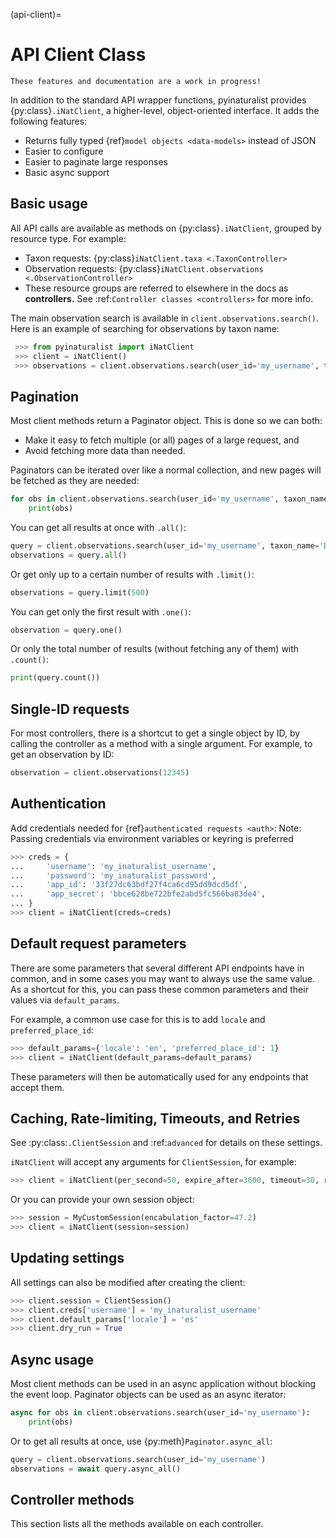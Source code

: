 (api-client)=
# API Client Class
```{warning}
These features and documentation are a work in progress!
```

In addition to the standard API wrapper functions, pyinaturalist provides {py:class}`.iNatClient`, a higher-level, object-oriented interface. It adds the following features:
* Returns fully typed {ref}`model objects <data-models>` instead of JSON
* Easier to configure
* Easier to paginate large responses
* Basic async support

## Basic usage
All API calls are available as methods on {py:class}`.iNatClient`, grouped by resource type. For example:
* Taxon requests: {py:class}`iNatClient.taxa <.TaxonController>`
* Observation requests: {py:class}`iNatClient.observations <.ObservationController>`
* These resource groups are referred to elsewhere in the docs as **controllers.**  See :ref:`Controller classes <controllers>` for more info.

The main observation search is available in `client.observations.search()`.
Here is an example of searching for observations by taxon name:

```py
 >>> from pyinaturalist import iNatClient
 >>> client = iNatClient()
 >>> observations = client.observations.search(user_id='my_username', taxon_name='Danaus plexippus').all()
 ```

## Pagination
Most client methods return a Paginator object. This is done so we can both:
* Make it easy to fetch multiple (or all) pages of a large request, and
* Avoid fetching more data than needed.

Paginators can be iterated over like a normal collection, and new pages will be fetched as they are needed:
```py
for obs in client.observations.search(user_id='my_username', taxon_name='Danaus plexippus'):
    print(obs)
```

You can get all results at once with `.all()`:
```py
query = client.observations.search(user_id='my_username', taxon_name='Danaus plexippus')
observations = query.all()
```

Or get only up to a certain number of results with `.limit()`:
```py
observations = query.limit(500)
```

You can get only the first result with `.one()`:
```py
observation = query.one()
```

Or only the total number of results (without fetching any of them) with `.count()`:
```py
print(query.count())
```

## Single-ID requests
For most controllers, there is a shortcut to get a single object by ID, by calling the controller as a method with a single argument. For example, to get an observation by ID:
```py
observation = client.observations(12345)
```

## Authentication
Add credentials needed for {ref}`authenticated requests <auth>`:
Note: Passing credentials via environment variables or keyring is preferred

```py
>>> creds = {
...     'username': 'my_inaturalist_username',
...     'password': 'my_inaturalist_password',
...     'app_id': '33f27dc63bdf27f4ca6cd95dd9dcd5df',
...     'app_secret': 'bbce628be722bfe2abd5fc566ba83de4',
... }
>>> client = iNatClient(creds=creds)
```

## Default request parameters
There are some parameters that several different API endpoints have in common, and in some cases you may want to always use the same value. As a shortcut for this, you can pass these common parameters and their values via `default_params`.

For example, a common use case for this is to add `locale` and `preferred_place_id`:
```python
>>> default_params={'locale': 'en', 'preferred_place_id': 1}
>>> client = iNatClient(default_params=default_params)
```

These parameters will then be automatically used for any endpoints that accept them.

## Caching, Rate-limiting, Timeouts, and Retries
See :py:class:`.ClientSession` and :ref:`advanced` for details on these settings.

`iNatClient` will accept any arguments for `ClientSession`, for example:
```py
>>> client = iNatClient(per_second=50, expire_after=3600, timeout=30, retries=3)
```

Or you can provide your own session object:

```py
>>> session = MyCustomSession(encabulation_factor=47.2)
>>> client = iNatClient(session=session)
```

## Updating settings
All settings can also be modified after creating the client:
```py
>>> client.session = ClientSession()
>>> client.creds['username'] = 'my_inaturalist_username'
>>> client.default_params['locale'] = 'es'
>>> client.dry_run = True
```

## Async usage
Most client methods can be used in an async application without blocking the event loop. Paginator objects can be used as an async iterator:
```py
async for obs in client.observations.search(user_id='my_username'):
    print(obs)
```

Or to get all results at once, use {py:meth}`Paginator.async_all`:
```py
query = client.observations.search(user_id='my_username')
observations = await query.async_all()
```


## Controller methods
This section lists all the methods available on each controller.
